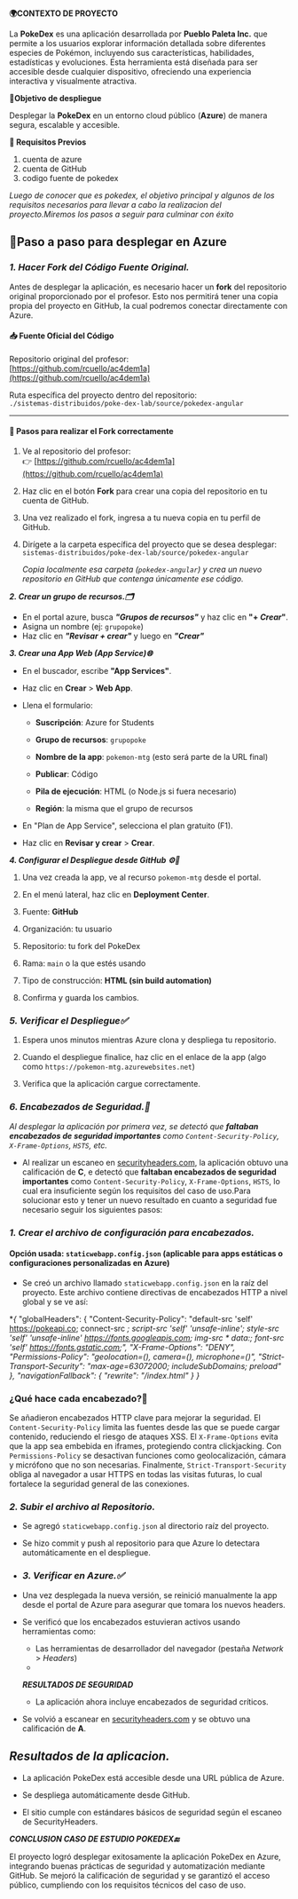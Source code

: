 **🌍CONTEXTO DE PROYECTO**

La **PokeDex** es una aplicación desarrollada por **Pueblo Paleta Inc.** que permite a los usuarios explorar información detallada sobre diferentes especies de Pokémon, incluyendo sus características, habilidades, estadísticas y evoluciones. Esta herramienta está diseñada para ser accesible desde cualquier dispositivo, ofreciendo una experiencia interactiva y visualmente atractiva.

🎯**Objetivo de despliegue**

Desplegar la **PokeDex** en un entorno cloud público (**Azure**) de manera segura, escalable y accesible.

**🔧 Requisitos Previos**
 1. cuenta de azure
 2. cuenta de GitHub 
 3. codigo fuente de pokedex
 
 
*Luego de conocer que es pokedex, el objetivo principal y algunos de los requisitos necesarios para llevar a cabo la realizacion del proyecto.Miremos los pasos a seguir para culminar con éxito*

## **🚀Paso a paso para desplegar en Azure**

### *1. Hacer Fork del Código Fuente Original.*

Antes de desplegar la aplicación, es necesario hacer un **fork** del repositorio original proporcionado por el profesor. Esto nos permitirá tener una copia propia del proyecto en GitHub, la cual podremos conectar directamente con Azure.

#### 📥 Fuente Oficial del Código

Repositorio original del profesor:  
[https://github.com/rcuello/ac4dem1a](https://github.com/rcuello/ac4dem1a)

Ruta específica del proyecto dentro del repositorio:  
`./sistemas-distribuidos/poke-dex-lab/source/pokedex-angular`

----------

#### 🧭 Pasos para realizar el Fork correctamente

1.  Ve al repositorio del profesor:  
    👉 [https://github.com/rcuello/ac4dem1a](https://github.com/rcuello/ac4dem1a)
    
2.  Haz clic en el botón **Fork** para crear una copia del repositorio en tu cuenta de GitHub.
    
3.  Una vez realizado el fork, ingresa a tu nueva copia en tu perfil de GitHub.
    
4.  Dirígete a la carpeta específica del proyecto que se desea desplegar:  
    `sistemas-distribuidos/poke-dex-lab/source/pokedex-angular`
   
       *Copia localmente esa carpeta (`pokedex-angular`) y crea un nuevo repositorio en GitHub que contenga únicamente ese código.*
       
***2.  Crear un grupo de recursos.🗂️***
 -    En el portal azure, busca  ***"Grupos de recursos"***  y haz clic en  **"+ *Crear*"**.
 -   Asigna un nombre (ej:  `grupopoke`) 
 -   Haz clic en  *****"Revisar + crear"*****  y luego en  ***"Crear"***
 
***3. Crear una App Web (App Service)🌐***
-   En el buscador, escribe **"App Services"**.
    
-   Haz clic en **Crear** > **Web App**.
    
-   Llena el formulario:
    
    -   **Suscripción**: Azure for Students
        
    -   **Grupo de recursos**: `grupopoke`
        
    -   **Nombre de la app**: `pokemon-mtg` (esto será parte de la URL final)
        
    -   **Publicar**: Código
        
    -   **Pila de ejecución**: HTML (o Node.js si fuera necesario)
        
    -   **Región**: la misma que el grupo de recursos
        
-   En "Plan de App Service", selecciona el plan gratuito (F1).
    
-   Haz clic en **Revisar y crear** > **Crear**.

***4. Configurar el Despliegue desde GitHub  ⚙️🚀***

1.  Una vez creada la app, ve al recurso `pokemon-mtg` desde el portal.
    
2.  En el menú lateral, haz clic en **Deployment Center**.
    
3.  Fuente: **GitHub**
    
4.  Organización: tu usuario
    
5.  Repositorio: tu fork del PokeDex
    
6.  Rama: `main` o la que estés usando
    
7.  Tipo de construcción: **HTML (sin build automation)**
    
8.  Confirma y guarda los cambios.
### *5. Verificar el Despliegue✅*
1.  Espera unos minutos mientras Azure clona y despliega tu repositorio.
    
2.  Cuando el despliegue finalice, haz clic en el enlace de la app (algo como `https://pokemon-mtg.azurewebsites.net`)
    
3.  Verifica que la aplicación cargue correctamente.
### *6. Encabezados de Seguridad.🔐*

  *Al desplegar la aplicación por primera vez, se detectó que **faltaban encabezados de seguridad importantes** como `Content-Security-Policy`, `X-Frame-Options`, `HSTS`, etc.*
    
-   Al realizar un escaneo en [securityheaders.com](https://securityheaders.com), la aplicación obtuvo una calificación de **C**, e detectó que **faltaban encabezados de seguridad importantes** como `Content-Security-Policy`, `X-Frame-Options`, `HSTS`, lo cual era insuficiente según los requisitos del caso de uso.Para solucionar esto y tener un nuevo resultado en cuanto a seguridad fue necesario seguir los siguientes pasos:

### *1. Crear el archivo de configuración para encabezados.*

#### Opción usada: `staticwebapp.config.json` **(aplicable para apps estáticas o configuraciones personalizadas en Azure)**

-   Se creó un archivo llamado `staticwebapp.config.json` en la raíz del proyecto.
Este archivo contiene directivas de encabezados HTTP a nivel global y se ve así:


**{*
  "globalHeaders": {
    "Content-Security-Policy": "default-src 'self' https://pokeapi.co; connect-src *; script-src 'self' 'unsafe-inline'; style-src 'self' 'unsafe-inline' https://fonts.googleapis.com; img-src * data:; font-src 'self' https://fonts.gstatic.com;",
    "X-Frame-Options": "DENY",
    "Permissions-Policy": "geolocation=(), camera=(), microphone=()",
    "Strict-Transport-Security": "max-age=63072000; includeSubDomains; preload"
  },
  "navigationFallback": {
    "rewrite": "/index.html"
  }
}*
### ¿Qué hace cada encabezado?📝

Se añadieron encabezados HTTP clave para mejorar la seguridad. El `Content-Security-Policy` limita las fuentes desde las que se puede cargar contenido, reduciendo el riesgo de ataques XSS. El `X-Frame-Options` evita que la app sea embebida en iframes, protegiendo contra clickjacking. Con `Permissions-Policy` se desactivan funciones como geolocalización, cámara y micrófono que no son necesarias. Finalmente, `Strict-Transport-Security` obliga al navegador a usar HTTPS en todas las visitas futuras, lo cual fortalece la seguridad general de las conexiones.
### *2. Subir el archivo al Repositorio.*

-   Se agregó `staticwebapp.config.json` al directorio raíz del proyecto.
    
-   Se hizo commit y push al repositorio para que Azure lo detectara automáticamente en el despliegue.
- ### ***3. Verificar en Azure.✅***

-   Una vez desplegada la nueva versión, se reinició manualmente la app desde el portal de Azure para asegurar que tomara los nuevos headers.
    
-   Se verificó que los encabezados estuvieran activos usando herramientas como:
    
    -   Las herramientas de desarrollador del navegador (pestaña _Network_ > _Headers_)
    - 
    ***RESULTADOS DE SEGURIDAD*** 
    -   La aplicación ahora incluye encabezados de seguridad críticos.
    
-   Se volvió a escanear en [securityheaders.com](https://securityheaders.com) y se obtuvo una calificación de **A**.
        
   
##  ***Resultados de la aplicacion.***

-   La aplicación PokeDex está accesible desde una URL pública de Azure.
    
-   Se despliega automáticamente desde GitHub.
    
-   El sitio cumple con estándares básicos de seguridad según el escaneo de SecurityHeaders.

***CONCLUSION CASO DE ESTUDIO POKEDEX🔚*** 

El proyecto logró desplegar exitosamente la aplicación PokeDex en Azure, integrando buenas prácticas de seguridad y automatización mediante GitHub. Se mejoró la calificación de seguridad y se garantizó el acceso público, cumpliendo con los requisitos técnicos del caso de uso.

   
   
